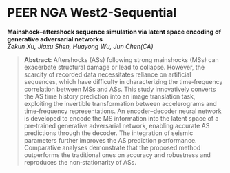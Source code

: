 # PEER NGA West2-Sequential
**Mainshock–aftershock sequence simulation via latent space encoding of generative adversarial networks**<br>
*Zekun Xu, Jiaxu Shen, Huayong Wu, Jun Chen(CA)*

>**Abstract:** Aftershocks (ASs) following strong mainshocks (MSs) can exacerbate structural damage or lead to collapse. However, the scarcity of recorded data necessitates reliance on artificial sequences, which have difficulty in characterizing the time‐frequency correlation between MSs and ASs. This study innovatively converts the AS time history prediction into an image translation task, exploiting the invertible transformation between accelerograms and time‐frequency representations. An encoder–decoder neural network is developed to encode the MS information into the latent space of a pre‐trained generative adversarial network, enabling accurate AS predictions through the decoder. The integration of seismic parameters further improves the AS prediction performance. Comparative analyses demonstrate that the proposed method outperforms the traditional ones on accuracy and robustness and reproduces the non‐stationarity of ASs.
